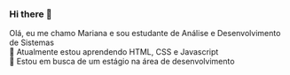 ### Hi there 👋

Olá, eu me chamo Mariana e sou estudante de Análise e Desenvolvimento de Sistemas
<br/>🌱 Atualmente estou aprendendo HTML, CSS e Javascript
<br/>🔭 Estou em busca de um estágio na área de desenvolvimento
<!--
**marilorenzine/marilorenzine** is a ✨ _special_ ✨ repository because its `README.md` (this file) appears on your GitHub profile.

Here are some ideas to get you started:

- 🔭 I’m currently working on ...
- 🌱 I’m currently learning ...
- 👯 I’m looking to collaborate on ...
- 🤔 I’m looking for help with ...
- 💬 Ask me about ...
- 📫 How to reach me: ...
- 😄 Pronouns: ...
- ⚡ Fun fact: ...
-->
